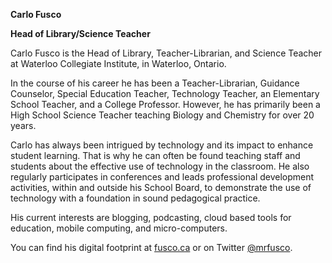 **Carlo Fusco**

**Head of Library/Science Teacher**

Carlo Fusco is the Head of Library, Teacher-Librarian, and Science Teacher at Waterloo Collegiate Institute, in Waterloo, Ontario.

In the course of his career he has been a Teacher-Librarian, Guidance Counselor, Special Education Teacher, Technology Teacher, an Elementary School Teacher, and a College Professor. However, he has primarily been a High School Science Teacher teaching Biology and Chemistry for over 20 years.

Carlo has always been intrigued by technology and its impact to enhance student learning. That is why he can often be found teaching staff and students about the effective use of technology in the classroom. He also regularly participates in conferences and leads professional development activities, within and outside his School Board, to demonstrate the use of technology with a foundation in sound pedagogical practice.

His current interests are blogging, podcasting, cloud based tools for education, mobile computing, and micro-computers.

You can find  his digital footprint at [fusco.ca](https://fusco.ca) or on Twitter [@mrfusco](https://twitter.com/mrfusco).
